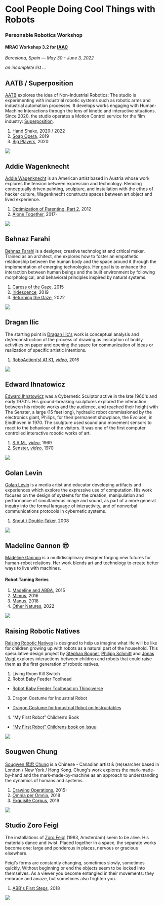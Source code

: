 # Cool People Doing Cool Things with Robots
### Personable Robotics Workshop
#### MRAC Workshop 3.2 for [IAAC](https://iaac.net)
_Barcelona, Spain — May 30 - June 3, 2022_

_an incomplete list ..._

## AATB / Superposition

[AATB](https://www.aatb.ch/) explores the idea of Non-Industrial Robotics: The studio is experimenting with industrial robotic systems such as robotic arms and industrial automation processes. It develops works engaging with Human-Machine Interactions through the lens of kinetic and interactive situations. Since 2020, the studio operates a Motion Control service for the film industry: [Superposition](https://www.superposition.ch/).

1. [Hand Shake](https://www.aatb.ch/exhibitions/handshake/), 2020 / 2022
2. [Soap Opera](https://www.aatb.ch/exhibitions/soap-opera-va-dundee-gbr-2019/), 2019
3. [Big Players](https://www.aatb.ch/exhibitions/big-players/), 2020

![](https://www.aatb.ch/wp-content/uploads/2020/08/AATB-handshake-00-Lowres-1200x800.jpg)

## Addie Wagenknecht

[Addie Wagenknecht](https://www.placesiveneverbeen.com/) is an American artist based in Austria whose work explores the tension between expression and technology. Blending conceptually driven painting, sculpture, and installation with the ethos of hacker culture, Wagenknecht constructs spaces between art object and lived experience.

1. [Optimization of Parenting, Part 2](https://www.placesiveneverbeen.com/works/optimization-of-parenting-part-2), 2012
2. [Alone Together](https://www.placesiveneverbeen.com/works/alone-together), 2017-

![](https://static.wixstatic.com/media/7066dc_781966c506fc4c8880d0a3d0c9d1e55d~mv2_d_3465_2310_s_2.jpg/v1/fill/w_1620,h_1080,al_c,q_85,usm_0.66_1.00_0.01,enc_auto/7066dc_781966c506fc4c8880d0a3d0c9d1e55d~mv2_d_3465_2310_s_2.jpg)

## Behnaz Farahi

[Behnaz Farahi](https://behnazfarahi.com/) is a designer, creative technologist and critical maker. Trained as an architect, she explores how to foster an empathetic relationship between the human body and the space around it through the implementation of emerging technologies. Her goal is to enhance the interaction between human beings and the built environment by following morphological, and behavioral principles inspired by natural systems.

1. [Caress of the Gaze](https://behnazfarahi.com//caress-of-the-gaze/), 2015
2. [Iridescence](https://behnazfarahi.com/Iridescence/), 2019
3. [Returning the Gaze](https://behnazfarahi.com/returning-the-gaze/), 2022

![](https://behnazfarahi.com/Iridescence/1.jpg)

## Dragan Ilic

The starting point in [Dragan Ilic's](https://www.draganilic.org/) work is conceptual analysis and de/reconstruction of the process of drawing as inscription of bodily activities on paper and opening the space for communication of ideas or realization of specific artistic intentions.

1. [RoboAction(s) A1 K1](https://www.draganilic.org/work/2016/), _[video](https://youtu.be/-y68WLvSBts)_, 2016

![](https://www.researchgate.net/publication/346822886/figure/fig2/AS:1021713017995264@1620606774137/Roboaction-A1-Dragan-Ilic.jpg)

## Edward Ihnatowicz
[Edward Ihnatowicz](https://www.senster.com/ihnatowicz/) was a Cybernetic Sculptor active in the late 1960's and early 1970's. His ground-breaking sculptures explored the interaction between his robotic works and the audience, and reached their height with The Senster, a large (15 feet long), hydraulic robot commissioned by the electronics giant, Philips, for their permanent showplace, the Evoluon, in Eindhoven in 1970. The sculpture used sound and movement sensors to react to the behaviour of the visitors. It was one of the first computer controlled interactive robotic works of art.

1. [S.A.M.](http://www.senster.com/ihnatowicz/SAM/index.htm), _[video](https://youtu.be/8b52qpyV__g)_, 1969
2. [Senster](http://www.senster.com/ihnatowicz/senster/index.htm), _[video](https://youtu.be/wY85GrYGnyw)_, 1970

![](https://proyectoidis.org/wp-content/uploads/2013/08/senster9-lrg.jpg)

## Golan Levin

[Golan Levin](http://flong.com/archive/index.html) is a media artist and educator developing artifacts and experiences which explore the expressive use of computation. His work focuses on the design of systems for the creation, manipulation and performance of simultaneous image and sound, as part of a more general inquiry into the formal language of interactivity, and of nonverbal communications protocols in cybernetic systems.

1. [Snout / Double-Taker](http://flong.com/archive/projects/snout/index.html), 2008

![](http://flong.com/archive/storage/images/projects/snout.jpg)

## Madeline Gannon :sunglasses:

[Madeline Gannon](https://atonaton.com/) is a multidisciplinary designer forging new futures for human-robot relations. Her work blends art and technology to create better ways to live with machines.

#### Robot Taming Series
1. [Madeline and ABBA](https://atonaton.com/quipt), 2015
2. [Mimus](https://atonaton.com/manus), 2016
3. [Manus](https://atonaton.com/manus), 2018
4. [Other Natures](https://atonaton.com/other-natures), 2022

![](https://images.squarespace-cdn.com/content/v1/5758289d27d4bdf581e1c031/3b7fa894-6c79-49e0-a82f-afbf8d9cd5c2/other_natures_gesture_clap_shoo.gif?format=1500w)

## Raising Robotic Natives

[Raising Robotic Natives](https://philippschmitt.com/archive/2018/work/robotic-natives.html) is designed to help us imagine what life will be like for children growing up with robots as a natural part of the household. This speculative design project by [Stephan Bogner](), [Philipp Schmitt](https://philippschmitt.com/archive/2018/work/robotic-natives.html) and [Jonas Voigt](https://jonas-voigt.com/Robotic-Natives) explores interactions between children and robots that could raise them as the first generation of robotic natives.

1. Living Room Kill Switch
2. Robot Baby Feeder Toolhead

  - [Robot Baby Feeder Toolhead on Thingiverse](http://www.thingiverse.com/thing:1278010)
  
3. Dragon Costume for Industrial Robot

  - [Dragon Costume for Industrial Robot on Instructables](http://www.instructables.com/id/Dragon-Costume-for-Industrial-Robot/)

4. “My First Robot” Children’s Book

  - [“My First Robot” Childrens book on Issuu](https://issuu.com/roboticnative/docs/my_first_robot)

![](https://philippschmitt.com/archive/2018/work/img/robotic-natives-costume.jpg)

## Sougwen Chung

[Sougwen 愫君 Chung](https://sougwen.com) is a Chinese - Canadian artist & (re)searcher based in London / New York / Hong Kong. Chung's work explores the mark-made-by-hand and the mark-made-by-machine as an approach to understanding the dynamics of humans and systems.

1. [Drawing Operations](https://sougwen.com/project/drawing-operations), 2015-
2. [Omnia per Omnia](https://sougwen.com/project/omniaperomnia), 2018
3. [Exquisite Corpus](https://sougwen.com/project/exquisite-corpus), 2019

![](https://sougwen.com/wp-content/uploads/2018/05/sougwen_2018_omnia_08.gif)

## Studio Zoro Feigl

The installations of [Zoro Feigl](https://www.zorofeigl.nl/) (1983, Amsterdam) seem to be alive. His materials dance and twist. Placed together in a space, the separate works become one: large and ponderous in places, nervous or gracious elsewhere.

Feigl’s forms are constantly changing, sometimes slowly, sometimes quickly. Without beginning or end the objects seem to be locked into themselves. As a viewer you become entangled in their movements: they embrace and amaze, but sometimes also frighten you.

1. [ABB's First Steps](https://www.zorofeigl.nl/abb/), 2018

![](https://www.zorofeigl.nl/wp-content/uploads/Robot-Love.-Zoro-Feigl.-ABB_s-first-steps_2.-Photo-Peter-Cox.jpg-1024x643.jpg)


